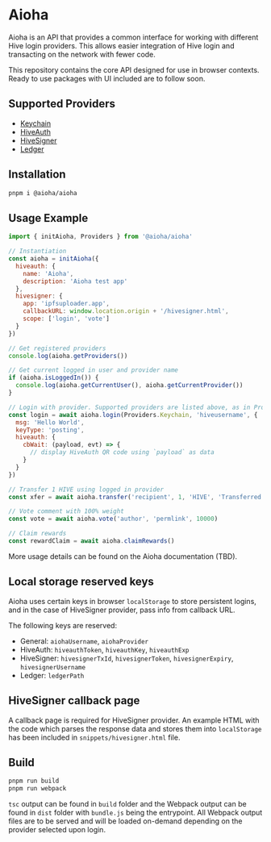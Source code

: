 # Aioha

Aioha is an API that provides a common interface for working with different Hive login providers. This allows easier integration of Hive login and transacting on the network with fewer code.

This repository contains the core API designed for use in browser contexts. Ready to use packages with UI included are to follow soon.

## Supported Providers

* [Keychain](https://hive-keychain.com)
* [HiveAuth](https://hiveauth.com)
* [HiveSigner](https://hivesigner.com)
* [Ledger](https://hiveledger.io)

## Installation

```sh
pnpm i @aioha/aioha
```

## Usage Example

```js
import { initAioha, Providers } from '@aioha/aioha'

// Instantiation
const aioha = initAioha({
  hiveauth: {
    name: 'Aioha',
    description: 'Aioha test app'
  },
  hivesigner: {
    app: 'ipfsuploader.app',
    callbackURL: window.location.origin + '/hivesigner.html',
    scope: ['login', 'vote']
  }
})

// Get registered providers
console.log(aioha.getProviders())

// Get current logged in user and provider name
if (aioha.isLoggedIn()) {
  console.log(aioha.getCurrentUser(), aioha.getCurrentProvider())
}

// Login with provider. Supported providers are listed above, as in Providers enum.
const login = await aioha.login(Providers.Keychain, 'hiveusername', {
  msg: 'Hello World',
  keyType: 'posting',
  hiveauth: {
    cbWait: (payload, evt) => {
      // display HiveAuth QR code using `payload` as data
    }
  }
})

// Transfer 1 HIVE using logged in provider
const xfer = await aioha.transfer('recipient', 1, 'HIVE', 'Transferred using Aioha with memo')

// Vote comment with 100% weight
const vote = await aioha.vote('author', 'permlink', 10000)

// Claim rewards
const rewardClaim = await aioha.claimRewards()
```

More usage details can be found on the Aioha documentation (TBD).

## Local storage reserved keys

Aioha uses certain keys in browser `localStorage` to store persistent logins, and in the case of HiveSigner provider, pass info from callback URL.

The following keys are reserved:

* General: `aiohaUsername`, `aiohaProvider`
* HiveAuth: `hiveauthToken`, `hiveauthKey`, `hiveauthExp`
* HiveSigner: `hivesignerTxId`, `hivesignerToken`, `hivesignerExpiry`, `hivesignerUsername`
* Ledger: `ledgerPath`

## HiveSigner callback page

A callback page is required for HiveSigner provider. An example HTML with the code which parses the response data and stores them into `localStorage` has been included in `snippets/hivesigner.html` file.

## Build

```sh
pnpm run build
pnpm run webpack
```

`tsc` output can be found in `build` folder and the Webpack output can be found in `dist` folder with `bundle.js` being the entrypoint. All Webpack output files are to be served and will be loaded on-demand depending on the provider selected upon login.